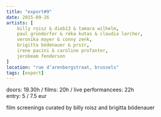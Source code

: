 ```yaml
---
title: "export#9"
date: 2015-09-26
artists: [
    billy roisz & dieb13 & tamara wilhelm,
    paul gründorfer & réka kutas & claudia larcher,
    veronika mayer & conny zenk,
    brigitta bödenauer & prszr,
    irene pacini & caroline profanter,
    jerobeam fenderson
]
location: "rue d’arenbergstraat, brussels"
tags: [export]
---
```

doors: 19.30h / films: 20h / live performancees: 22h  
entry: 5 / 7.5 eur

film screenings curated by billy roisz and brigitta bödenauer

